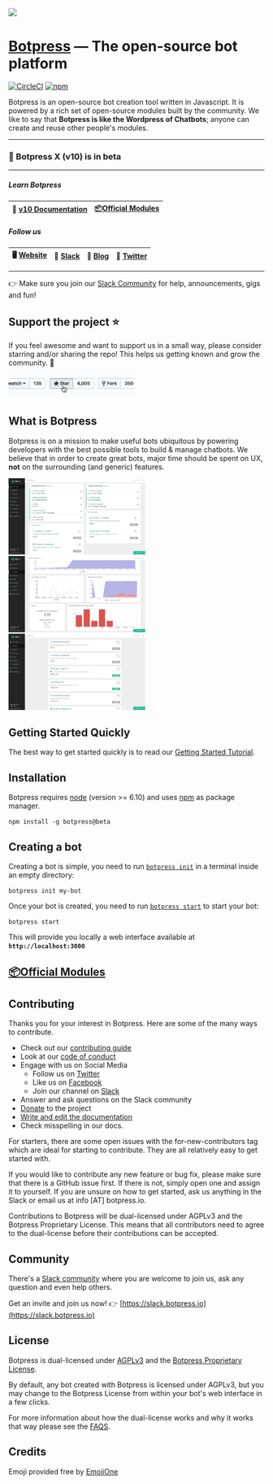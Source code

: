 <a href='http://botpress.io'><img src='https://raw.githubusercontent.com/botpress/botpress/develop/x/assets/botpress_xl.gif'></a>
# [Botpress](https://botpress.io) — The open-source bot platform

[![CircleCI](https://circleci.com/gh/botpress/botpress.svg?style=svg)](https://circleci.com/gh/botpress/botpress)
[![npm](https://img.shields.io/npm/v/botpress.svg)](https://www.npmjs.com/package/botpress)

Botpress is an open-source bot creation tool written in Javascript. It is powered by a rich set of open-source modules built by the community. We like to say that **Botpress is like the Wordpress of Chatbots**; anyone can create and reuse other people's modules.

---

### 📍 Botpress X (v10) is in beta

---

##### Learn Botpress

| 📖 [v10 **Documentation**](https://botpress.io/docs/10.0) | [📦Official Modules](https://github.com/botpress/modules) |
| ------------- | ------------- |

##### Follow us

| 🖥 [Website](https://botpress.io) | 💬 [Slack](https://slack.botpress.io) | 🚀 [Blog](https://botpress.io/blog) | 🐥 [Twitter](https://twitter.com/getbotpress)
| ------------- | ------- | -------- | --------- |

---

👉 Make sure you join our [Slack Community](https://slack.botpress.io) for help, announcements, gigs and fun!

## Support the project ⭐

If you feel awesome and want to support us in a small way, please consider starring and/or sharing the repo! This helps us getting known and grow the community. 🙏

<img alt="Botpress" width="250" src="assets/star_us.gif">

## What is Botpress

Botpress is on a mission to make useful bots ubiquitous by powering developers with the best possible tools to build & manage chatbots. We believe that in order to create great bots, major time should be spent on UX, **not** on the surrounding (and generic) features.

<img alt="Botpress" height="150" src="assets/shot_01.png"><img alt="Botpress" height="150" src="assets/shot_02.png"><img alt="Botpress" height="150" src="assets/shot_03.png">

## Getting Started Quickly

The best way to get started quickly is to read our [Getting Started Tutorial](https://botpress.io/docs/10.0/getting_started/).

## Installation

Botpress requires [node](https://nodejs.org) (version >= 6.10) and uses [npm](https://www.npmjs.com) as package manager.

```
npm install -g botpress@beta
```

## Creating a bot

Creating a bot is simple, you need to run [`botpress init`](https://botpress.io/docs/reference/cli.html#init) in a terminal inside an empty directory:

```
botpress init my-bot
```

Once your bot is created, you need to run [`botpress start`](https://botpress.io/docs/reference/cli.html#start) to start your bot:

```
botpress start
```

This will provide you locally a web interface available at **`http://localhost:3000`**

## [📦Official Modules](https://github.com/botpress/modules)

## Contributing

Thanks you for your interest in Botpress. Here are some of the many ways to contribute.

  - Check out our [contributing guide](/.github/CONTRIBUTING.md)
  - Look at our [code of conduct](/.github/CODE_OF_CONDUCT.md)
  - Engage with us on Social Media
    - Follow us on [Twitter](https://twitter.com/getbotpress)
    - Like us on [Facebook](https://www.facebook.com/botpress)
    - Join our channel on [Slack](https://slack.botpress.io)
  - Answer and ask questions on the Slack community
  - [Donate](/.github/DONATE.md) to the project
  - [Write and edit the documentation](/.github/CONTRIBUTING.md)
  - Check misspelling in our docs.

For starters, there are some open issues with the for-new-contributors tag which are ideal for starting to contribute. They are all relatively easy to get started with.

If you would like to contribute any new feature or bug fix, please make sure that there is a GitHub issue first. If there is not, simply open one and assign it to yourself. If you are unsure on how to get started, ask us anything in the Slack or email us at info [AT] botpress.io.

Contributions to Botpress will be dual-licensed under AGPLv3 and the Botpress Proprietary License. This means that all contributors need to agree to the dual-license before their contributions can be accepted.

## Community

There's a [Slack community](https://slack.botpress.io) where you are welcome to join us, ask any question and even help others.

Get an invite and join us now! 👉 [https://slack.botpress.io](https://slack.botpress.io)

## License

Botpress is dual-licensed under [AGPLv3](/licenses/LICENSE_AGPL3) and the [Botpress Proprietary License](/licenses/LICENSE_BOTPRESS).

By default, any bot created with Botpress is licensed under AGPLv3, but you may change to the Botpress License from within your bot's web interface in a few clicks.

For more information about how the dual-license works and why it works that way please see the <a href="https://botpress.io/faq">FAQS</a>.

## Credits

Emoji provided free by [EmojiOne](http://emojione.com)
